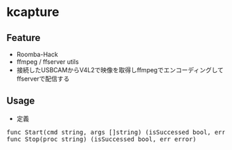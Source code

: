kcapture
============

## Feature
- Roomba-Hack
- ffmpeg / ffserver utils
- 接続したUSBCAMからV4L2で映像を取得しffmpegでエンコーディングしてffserverで配信する

## Usage
- 定義

<pre>
func Start(cmd string, args []string) (isSuccessed bool, err error) 
func Stop(proc string) (isSuccessed bool, err error) 
</pre>
